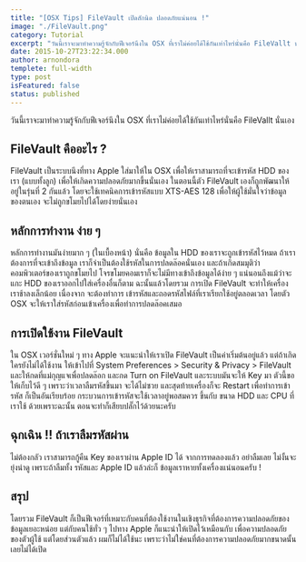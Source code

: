 ```yaml
---
title: "[OSX Tips] FileVault เปิดสักนิด ปลอดภัยแน่นอน !"
image: "./FileVault.png"
category: Tutorial
excerpt: "วันนี้เราจะมาทำความรู้จักกับฟีเจอร์นึงใน OSX ที่เราไม่ค่อยได้ใช้กันเท่าไหร่นั่นคือ FileVallt นั่นเอง"
date: 2015-10-27T23:22:34.000
author: arnondora
templete: full-width
type: post
isFeatured: false
status: published
---
```


วันนี้เราจะมาทำความรู้จักกับฟีเจอร์นึงใน OSX ที่เราไม่ค่อยได้ใช้กันเท่าไหร่นั่นคือ FileVallt นั่นเอง

## FileVault คืออะไร ?
FileVault เป็นระบบนึงที่ทาง Apple ใส่มาให้ใน OSX เพื่อให้เราสามารถที่จะเข้ารหัส HDD ของเรา (แบบทั้งลูก) เพื่อให้เกิดความปลอดภัยมากขึ้นนั่นเอง ในตอนนี้ตัว FileVault เองก็ถูกพัฒนาให้อยู่ในรุ่นที่ 2 กันแล้ว โดยจะใช้เทคนิคการเข้ารหัสแบบ XTS-AES 128 เพื่อให้ผู้ใช้มั่นใจว่าข้อมูลของตนเอง จะไม่ถูกขโมยไปได้โดยง่ายนั่นเอง

## หลักการทำงาน ง่าย ๆ
หลักการทำงานมันง่ายมาก ๆ (ในเบื้องหน้า) นั่นคือ ข้อมูลใน HDD ของเราจะถูกเข้ารหัสไว้หมด ถ้าเราต้องการที่จะเข้าถึงข้อมูล เราก็จำเป็นต้องใช้รหัสในการปลดล๊อคนั่นเอง และถ้าเกิดสมมุติว่า คอมพิวเตอร์ของเราถูกขโมยไป โจรขโมยคอมเราก็จะไม่มีทางเข้าถึงข้อมูลได้ง่าย ๆ แน่นอนถึงแม้ว่าจะแกะ HDD ของเราออกไปใส่เครื่องอื่นก็ตาม
ฉะนั้นแล้วโดยรวม การเปิด FileVault จะทำให้เครื่องเราช้าลงเล็กน้อย เนื่องจาก จะต้องทำการ เข้ารหัสและถอดรหัสไฟล์ที่เราเรียกใช้อยู่ตลอดเวลา โดยตัว OSX จะให้เราใส่รหัสก่อนเข้าเครื่องเพื่อทำการปลดล๊อคเสมอ

## การเปิดใช้งาน FileVault
ใน OSX เวอร์ชั่นใหม่ ๆ ทาง Apple จะแนะนำให้เราเปิด FileVault เป็นค่าเริ่มต้นอยู่แล้ว แต่ถ้าเกิดใครยังไม่ได้ใช้งาน ให้เข้าไปที่ System Preferences \> Security & Privacy \> FileVault และให้กดที่แม่กุญแจเพื่อปลดล๊อก และกด Turn on FileVault และระบบมันจะให้ Key มา ตัวนี้ขอให้เก็บไว้ดี ๆ เพราะว่าเวลาลืมรหัสขึ้นมา จะได้ไม่ซวย และสุดท้ายเครื่องก็จะ Restart เพื่อทำการเข้ารหัส ก็เป็นอันเรียบร้อย
กระบวนการเข้ารหัสจะใช้เวลาอยู่พอสมควร ขึ้นกับ ขนาด HDD และ CPU ที่เราใช้ ด้วยเพราะฉะนั้น ตอนจะทำก็เสียบปลั๊กไว้ด้วยนะครับ

## ฉุกเฉิน !! ถ้าเราลืมรหัสผ่าน
ไม่ต้องกลัว เราสามารถกู้คืน Key ของเราผ่าน Apple ID ได้ จากการทดลองแล้ว อย่าลืมเลย ไม่งั้นจะยุ่งน่าดู เพราะถ้าลืมทั้ง รหัสและ Apple ID แล้วล่ะก็ ข้อมูลเราหายทั้งเครื่องแน่นอนครับ !

## สรุป
โดยรวม FileVault ก็เป็นฟีเจอร์ที่เหมาะกับคนที่ต้องใช้งานในเชิงธุรกิจที่ต้องการความปลอดภัยของข้อมูลเยอะหน่อย แต่กับคนใช้ทั่ว ๆ ไปทาง Apple ก็แนะนำให้เปิดไว้เหมือนกับ เพื่อความปลอดภัยของตัวผู้ใช้ แต่โดยส่วนตัวแล้ว ผมก็ไม่ได้ใช้นะ เพราะว่าไม่ใช่คนที่ต้องการความปลอดภัยมากขนาดนั้นเลยไม่ได้เปิด
